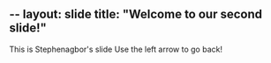 --
layout: slide
title: "Welcome to our second slide!"
---
This is Stephenagbor's slide
Use the left arrow to go back!
